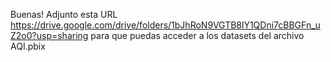 Buenas! Adjunto esta URL https://drive.google.com/drive/folders/1bJhRoN9VGTB8lY1QDni7cBBGFn_uZ2o0?usp=sharing para que puedas acceder a los datasets del archivo AQI.pbix 
